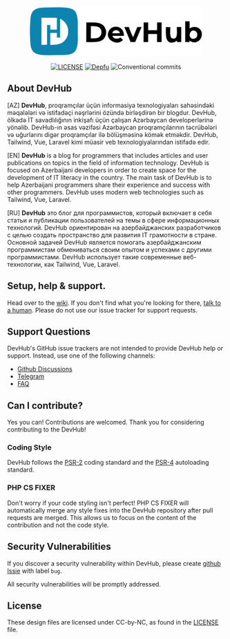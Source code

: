 <p align="center">
<img src="assets/images/DevHub_Monochrome_Full_Logo.png" width="400">
</p>

<p align="center">
    <a href="LICENCE.md"><img src="https://img.shields.io/badge/License-CC%20BY--NC%204.0-lightgrey.svg" alt="LICENSE"></a>
    <a href="https://depfu.com/github/hose1021/DevHub?project_id=18162"><img src="https://badges.depfu.com/badges/2fc07bc9db4846f71b7181a4a304efe5/overview.svg" alt="Depfu"></a>
    <img src="https://img.shields.io/badge/Conventional%20Commits-1.0.0-red.svg" alt="Conventional commits">
</p>

## About DevHub

[AZ] **DevHub**, proqramçılar üçün informasiya texnologiyaları sahəsindəki məqalələri və istifadəçi nəşrlərini özündə birləşdirən bir blogdur.
DevHub, ölkədə İT savadlılığının inkişafı üçün çalışan Azərbaycan developerlərinə yönəlib. 
DevHub-ın əsas vəzifəsi Azərbaycan proqramçılarının təcrübələri və uğurlarını digər proqramçılar ilə bölüşməsinə kömək etməkdir.
DevHub, Tailwind, Vue, Laravel kimi müasir veb texnologiyalarından istifadə edir.


[EN] **DevHub** is a blog for programmers that includes articles and user publications on topics in the field of information technology.
DevHub is focused on Azerbaijani developers in order to create space for the development of IT literacy in the country.
The main task of DevHub is to help Azerbaijani programmers share their experience and success with other programmers.
DevHub uses modern web technologies such as Tailwind, Vue, Laravel.


[RU] **DevHub** это блог для программистов, который включает в себя статьи и публикации пользователей на темы в сфере информационных технологий.
DevHub ориентирован на азербайджанских разработчиков с целью создать пространство для развития IT грамотности в стране.
Основной задачей DevHub является помогать азербайджанским программистам обмениваться своим опытом и успехами с другими программистами. 
DevHub использует такие современные веб-технологии, как Tailwind, Vue, Laravel.

## Setup, help & support.
Head over to the [wiki](https://github.com/hose1021/DevHub/wiki).
If you don't find what you're looking for there, [talk to a human](#support-questions). Please do not use our issue tracker for support requests.

## Support Questions

DevHub's GitHub issue trackers are not intended to provide DevHub help or support. Instead, use one of the following
channels:

* [Github Discussions](https://github.com/hose1021/DevHub/discussions)
* [Telegram](https://t.me/devhub_chat)
* [FAQ](https://github.com/hose1021/DevHub/wiki/FAQ)

## Can I contribute?

Yes you can!  Contributions are welcomed. Thank you for considering contributing to the DevHub!

### Coding Style

DevHub follows the [PSR-2](https://github.com/php-fig/fig-standards/blob/master/accepted/PSR-2-coding-style-guide.md)
coding standard and the [PSR-4](https://github.com/php-fig/fig-standards/blob/master/accepted/PSR-4-autoloader.md)
autoloading standard.

### PHP CS FIXER

Don't worry if your code styling isn't perfect! PHP CS FIXER will automatically merge any style fixes into the DevHub
repository after pull requests are merged. This allows us to focus on the content of the contribution and not the code
style.

## Security Vulnerabilities

If you discover a security vulnerability within DevHub, please
create [github Issie](https://github.com/hose1021/DevHub/issues) with label `bug`.

All security vulnerabilities will be promptly addressed.

## License
These design files are licensed under CC-by-NC, as found in the [LICENSE](LICENCE.md) file.
